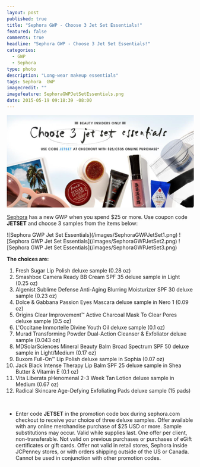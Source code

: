 ```yaml
---
layout: post
published: true
title: "Sephora GWP - Choose 3 Jet Set Essentials!"
featured: false
comments: true
headline: "Sephora GWP - Choose 3 Jet Set Essentials!"
categories: 
  - GWP
  - Sephora
type: photo
description: "Long-wear makeup essentials"
tags: Sephora  GWP
imagecredit: ""
imagefeature: SephoraGWPJetSetEssentials.png
date: 2015-05-19 09:18:39 -08:00
---
```


![Sephora GWP Jet Set Essentials](/images/SephoraGWPJetSetEssentials.png)
<p><a href="http://www.sephora.com">Sephora</a> has a new GWP when you spend $25 or more. Use coupon code <b>JETSET</b> and choose 3 samples from the items below:</p>
![Sephora GWP Jet Set Essentials](/images/SephoraGWPJetSet1.png)
![Sephora GWP Jet Set Essentials](/images/SephoraGWPJetSet2.png)
![Sephora GWP Jet Set Essentials](/images/SephoraGWPJetSet3.png)
<br>

**The choices are:**

1. Fresh Sugar Lip Polish deluxe sample (0.28 oz)
2. Smashbox Camera Ready BB Cream SPF 35 deluxe sample in Light (0.25 oz)
3. Algenist Sublime Defense Anti-Aging Blurring Moisturizer SPF 30 deluxe sample (0.23 oz)
4. Dolce & Gabbana Passion Eyes Mascara deluxe sample in Nero 1 (0.09 oz)
5. Origins Clear Improvement™ Active Charcoal Mask To Clear Pores deluxe sample (0.5 oz)
6. L'Occitane Immortelle Divine Youth Oil deluxe sample (0.1 oz)
7. Murad Transforming Powder Dual-Action Cleanser & Exfoliator deluxe sample (0.043 oz)
8. MDSolarSciences Mineral Beauty Balm Broad Spectrum SPF 50 deluxe sample in Light/Medium (0.17 oz)
9. Buxom Full-On™ Lip Polish deluxe sample in Sophia (0.07 oz)
10. Jack Black Intense Therapy Lip Balm SPF 25 deluxe sample in Shea Butter & Vitamin E (0.1 oz)
11. Vita Liberata pHenomenal 2-3 Week Tan Lotion deluxe sample in Medium (0.67 oz)
12. Radical Skincare Age-Defying Exfoliating Pads deluxe sample (15 pads)

<br>

* Enter code <b>JETSET</b> in the promotion code box during sephora.com checkout to receive your choice of three deluxe samples. Offer available with any online merchandise purchase of $25 USD or more. Sample substitutions may occur. Valid while supplies last. One offer per client, non-transferable. Not valid on previous purchases or purchases of eGift certificates or gift cards. Offer not valid in retail stores, Sephora inside JCPenney stores, or with orders shipping outside of the US or Canada. Cannot be used in conjunction with other promotion codes.
